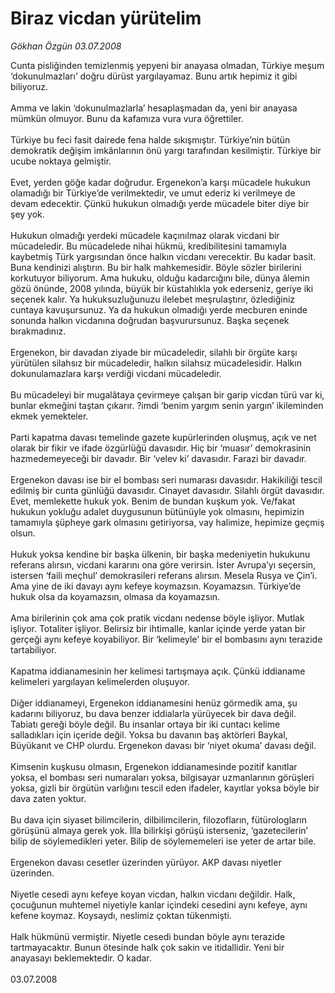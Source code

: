 # Biraz vicdan yürütelim

*Gökhan Özgün 03.07.2008*

<div class="taraf_structure_2col_1zq">
<div class="margen_n">



 <p>Cunta pisliğinden temizlenmiş yepyeni bir anayasa olmadan, Türkiye meşum ‘dokunulmazları’ doğru dürüst yargılayamaz. Bunu artık hepimiz it gibi biliyoruz.<br/>
<br/>
Amma ve lakin ‘dokunulmazlarla’ hesaplaşmadan da, yeni bir anayasa mümkün olmuyor. Bunu da kafamıza vura vura öğrettiler.<br/>
<br/>
Türkiye bu feci fasit dairede fena halde sıkışmıştır. Türkiye’nin bütün demokratik değişim imkânlarının önü yargı tarafından kesilmiştir. Türkiye bir ucube noktaya gelmiştir.<br/>
<br/>
Evet, yerden göğe kadar doğrudur. Ergenekon’a karşı mücadele hukukun olamadığı bir Türkiye’de verilmektedir, ve umut ederiz ki verilmeye de devam edecektir. Çünkü hukukun olmadığı yerde mücadele biter diye bir şey yok.<br/>
<br/>
Hukukun olmadığı yerdeki mücadele kaçınılmaz olarak vicdani bir mücadeledir. Bu mücadelede nihai hükmü, kredibilitesini tamamıyla kaybetmiş Türk yargısından önce halkın vicdanı verecektir. Bu kadar basit. Buna kendinizi alıştırın. Bu bir halk mahkemesidir. Böyle sözler birilerini korkutuyor biliyorum. Ama hukuku, olduğu kadarcığını bile, dünya âlemin gözü önünde, 2008 yılında, büyük bir küstahlıkla yok ederseniz, geriye iki seçenek kalır. Ya hukuksuzluğunuzu ilelebet meşrulaştırır, özlediğiniz cuntaya kavuşursunuz. Ya da hukukun olmadığı yerde mecburen eninde sonunda halkın vicdanına doğrudan başvurursunuz. Başka seçenek bırakmadınız.<br/>
<br/>
Ergenekon, bir davadan ziyade bir mücadeledir, silahlı bir örgüte karşı yürütülen silahsız bir mücadeledir, halkın silahsız mücadelesidir. Halkın dokunulamazlara karşı verdiği vicdani mücadeledir.<br/>
<br/>
Bu mücadeleyi bir mugalâtaya çevirmeye çalışan bir garip vicdan türü var ki, bunlar ekmeğini taştan çıkarır. ?imdi ‘benim yargım senin yargın’ ikileminden ekmek yemekteler.<br/>
<br/>
Parti kapatma davası temelinde gazete kupürlerinden oluşmuş, açık ve net olarak bir fikir ve ifade özgürlüğü davasıdır. Hiç bir ‘muasır’ demokrasinin hazmedemeyeceği bir davadır. Bir ‘velev ki’ davasıdır. Farazi bir davadır.<br/>
<br/>
Ergenekon davası ise bir el bombası seri numarası davasıdır. Hakikiliği tescil edilmiş bir cunta günlüğü davasıdır. Cinayet davasıdır. Silahlı örgüt davasıdır.<br/>
Evet, memlekette hukuk yok. Benim de bundan kuşkum yok. Ve/fakat hukukun yokluğu adalet duygusunun bütünüyle yok olmasını, hepimizin tamamıyla şüpheye gark olmasını getiriyorsa, vay halimize, hepimize geçmiş olsun.<br/>
<br/>
Hukuk yoksa kendine bir başka ülkenin, bir başka medeniyetin hukukunu referans alırsın, vicdani kararını ona göre verirsin. İster Avrupa’yı seçersin, istersen ‘faili meçhul’ demokrasileri referans alırsın. Mesela Rusya ve Çin’i. Ama yine de iki davayı aynı kefeye koymazsın. Koyamazsın. Türkiye’de hukuk olsa da koyamazsın, olmasa da koyamazsın.<br/>
<br/>
Ama birilerinin çok ama çok pratik vicdanı nedense böyle işliyor. Mutlak işliyor. Totaliter işliyor. Belirsiz bir ihtimalle, kanlar içinde yerde yatan bir gerçeği aynı kefeye koyabiliyor. Bir ‘kelimeyle’ bir el bombasını aynı terazide tartabiliyor.<br/>
<br/>
Kapatma iddianamesinin her kelimesi tartışmaya açık. Çünkü iddianame kelimeleri yargılayan kelimelerden oluşuyor.<br/>
<br/>
Diğer iddianameyi, Ergenekon iddianamesini henüz görmedik ama, şu kadarını biliyoruz, bu dava benzer iddialarla yürüyecek bir dava değil. Tabiatı gereği böyle değil. Bu insanlar ortaya bir iki cuntacı kelime salladıkları için içeride değil. Yoksa bu davanın baş aktörleri Baykal, Büyükanıt ve CHP olurdu. Ergenekon davası bir ‘niyet okuma’ davası değil.<br/>
<br/>
Kimsenin kuşkusu olmasın, Ergenekon iddianamesinde pozitif kanıtlar yoksa, el bombası seri numaraları yoksa, bilgisayar uzmanlarının görüşleri yoksa, gizli bir örgütün varlığını tescil eden ifadeler, kayıtlar yoksa böyle bir dava zaten yoktur.<br/>
<br/>
Bu dava için siyaset bilimcilerin, dilbilimcilerin, filozofların, fütürologların görüşünü almaya gerek yok. İlla bilirkişi görüşü isterseniz, ‘gazetecilerin’ bilip de söylemedikleri yeter. Bilip de söylememeleri ise yeter de artar bile.<br/>
<br/>
Ergenekon davası cesetler üzerinden yürüyor. AKP davası niyetler üzerinden.<br/>
<br/>
Niyetle cesedi aynı kefeye koyan vicdan, halkın vicdanı değildir. Halk, çocuğunun muhtemel niyetiyle kanlar içindeki cesedini aynı kefeye, aynı kefene koymaz. Koysaydı, neslimiz çoktan tükenmişti.<br/>
<br/>
Halk hükmünü vermiştir. Niyetle cesedi bundan böyle aynı terazide tartmayacaktır. Bunun ötesinde halk çok sakin ve itidallidir. Yeni bir anayasayı beklemektedir. O kadar.<br/>
<br/>
03.07.2008</p>

<br/>


<div id="taraf_not">
</div>

</div>


</div>
